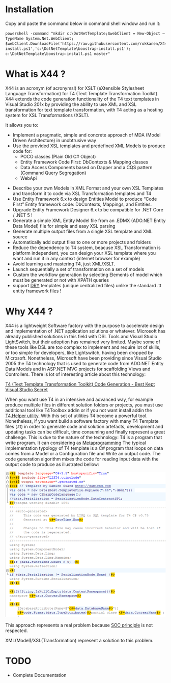 # Installation
Copy and paste the command below in command shell window and run it:
```
powershell -command "mkdir c:\DotNetTemplate;$webClient = New-Object –TypeName System.Net.WebClient; $webClient.DownloadFile('https://raw.githubusercontent.com/rokkanen/X44/master/boostrap-install.ps1','c:\DotNetTemplate\boostrap-install.ps1'); c:\DotNetTemplate\boostrap-install.ps1 master"
``` 

# What is X44 ?
X44 is an acronym (of acronyms!) for XSLT (eXtensible Stylesheet Language Transformation)  for T4 (Text Template Transformation Toolkit).
X44 extends the code generation functionality of the T4 text templates in Visual Studio 201x by providing the ability to use XML and XSL transformation for text template transformation, with T4 acting as a hosting system for XSL Transformations (XSLT).

It allows you to: 

* Implement a pragmatic, simple and concrete approach of MDA (Model Driven Architecture) in unobtrusive way 
* Use the provided XSL templates and predefined XML Models to produce code for:
  * POCO classes (Plain Old C# Object) 
  * Entity Framework Code First: DbContexts & Mapping classes
  * Data Access Components based on Dapper and a CQS pattern (Command Query Segregation)
  * WebApi
- Describe your own Models in XML Format and your own XSL Templates and transform it to code via XSL Transformation templates and T4
- Use Entity Framework 6.x to design Entities Model to produce “Code First” Entity framework code: DbContexts, Mappings, and Entities.
- Upgrade Entity Framework Designer 6.x to be compatible for .NET Core / .NET 5 !
- Generate a simple XML Entity Model file from an .EDMX (ADO.NET Entity Data Model) file for simple and easy XSL parsing
- Generate multiple output files from a single XSL template and  XML source 
- Automatically add output files to one or more projects and folders
- Reduce the dependency to T4 system, beacuse XSL Transformation is platform independent, you can design your XSL template where you want and run it in any context (internet browser for example)
- Avoid learning and mastering T4, just XML/XSLT.
- Launch sequentially a set of transformation on a set of models
- Custom the workflow generation by selecting Elements of model which must be generated or not with XPATH queries
- support [DRY](https://en.wikipedia.org/wiki/Don%27t_repeat_yourself) templates (unique centralized files) unlike the standard .tt entity framework files !

# Why X44 ?

X44 is a lightweight Software factory with the purpose to accelerate design and implementation of .NET application solutions or whatever. Microsoft has already published solutions in this field with DSL Tools and Visual Studio LightSwitch, but their adoption has remained very limited. Maybe some of these tools like DSL are too complex to implement and require lot of skills, or too simple for developers, like Lightswitch, having been dropped by Microsoft.
Nonetheless, Microsoft have been providing since Visual Studio 2005 the T4 technology that is used to generate code from ADO.NET Entity Data Models and in ASP.NET MVC projects for scaffolding Views and Controllers. 
There is lot of interesting article about this technology:

[T4 (Text Template Transformation Toolkit) Code Generation - Best Kept Visual Studio Secret](https://www.hanselman.com/blog/T4TextTemplateTransformationToolkitCodeGenerationBestKeptVisualStudioSecret.aspx)

When you want use T4 in an intensive and advanced way, for example produce multiple files in different solution folders or projects, you must use additional tool like T4Toolbox addin or if you not want install addin the [T4.Helper utility](https://github.com/renegadexx/T4.Helper). With this set of utilities T4 become a powerful tool.  
Nonetheless, if you want build a software factory with many T4 Template files (.tt) in order to generate code and solution artefacts, development and updating tasks can be difficult, time consuming and finally represent a great challenge.
This is due to the nature of the technology: T4 is a program that write program. It can considering as [Metaprogramming](https://en.wikipedia.org/wiki/Metaprogramming) 
The typical implementation typology of T4 template is a C# program that loops on data comes from a Model or a Configuration file and Write an output code.  The code generation algorithm mixes the code for reading input data with the output code to produce as illustrated bellow:

![T4 sample](./doc/t4sample.png?raw=true "T4 sample")

This approach represents a real problem because
[SOC principle](https://en.wikipedia.org/wiki/Separation_of_concerns) is not respected.
 
XML(Model)/XSL(Transformation) represent a solution to this problem. 

# TODO

* Complete Documentation


